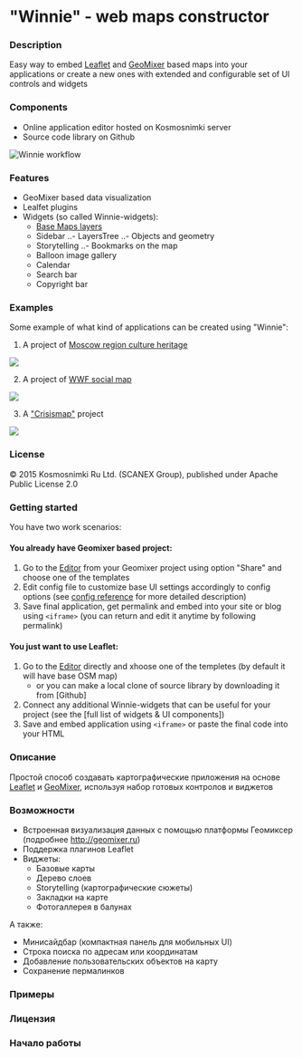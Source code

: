 # "Winnie" - web maps constructor

### Description
Easy way to embed [Leaflet](http://leafletjs.com/) and [GeoMixer](http://geomixer.ru/index.php/en) based maps into your applications or create a new ones with extended and configurable set of UI controls and widgets

### Components
- Online application editor hosted on Kosmosnimki server
- Source code library on Github

![Winnie workflow](http://images.kosmosnimki.ru/demo/winnie/winnie-scheme.png)

### Features
- GeoMixer based data visualization
- Lealfet plugins
- Widgets (so called Winnie-widgets):
  - [Base Maps layers](https://github.com/ScanEx/Leaflet.gmxBaseLayersManager)
  - Sidebar
  ..- LayersTree
  ..- Objects and geometry
  - Storytelling
  ..- Bookmarks on the map
  - Balloon image gallery
  - Calendar
  - Search bar
  - Copyright bar

### Examples

Some example of what kind of applications can be created using "Winnie":

1. A project of [Moscow region culture heritage](http://mosoblculture.ru/map)

![](http://images.kosmosnimki.ru/demo/winnie/app-mosobl.png)

2. A project of [WWF social map](http://en.tigerstrail.ru/#navmap)

![](http://images.kosmosnimki.ru/demo/winnie/app-wwf.png)

3. A ["Crisismap"](http://crisismap.ru) project

![](http://images.kosmosnimki.ru/demo/winnie/app-crisismap.png)

### License

© 2015 Kosmosnimki Ru Ltd. (SCANEX Group), published under Apache Public License 2.0

### Getting started

You have two work scenarios:

#### You already have Geomixer based project:

1. Go to the [Editor](http://kosmosnimki.ru/winnie) from your Geomixer project using option "Share" and choose one of the templates
2. Edit config file to customize base UI settings accordingly to config options (see [config reference](https://github.com/Kosmosnimki/winnie/blob/master/docs/config.md) for more detailed description)
3. Save final application, get permalink and embed into your site or blog using ```<iframe>``` (you can return and edit it anytime by following permalink)

#### You just want to use Leaflet:

1. Go to the [Editor](http://kosmosnimki.ru/winnie) directly and xhoose one of the templetes (by default it will have base OSM map) 
	- or you can make a local clone of source library by downloading it from [Github]
2. Connect any additional Winnie-widgets that can be useful for your project (see the [full list of widgets & UI components])
3. Save and embed application using ```<iframe>``` or paste the final code into your HTML


### Описание
Простой способ создавать картографические приложения на основе [Leaflet](http://leaflet.js) и [GeoMixer](http://geomixer.ru), используя набор готовых контролов и виджетов

### Возможности
- Встроенная визуализация данных с помощью платформы Геомиксер (подробнее http://geomixer.ru)
- Поддержка плагинов Leaflet
- Виджеты:
  - Базовые карты
  - Дерево слоев
  - Storytelling (картографические сюжеты)
  - Закладки на карте
  - Фотогаллерея в балунах

А также:
- Минисайдбар (компактная панель для мобильных UI)
- Строка поиска по адресам или координатам
- Добавление пользовательских объектов на карту
- Сохранение пермалинков

### Примеры

### Лицензия

### Начало работы
